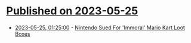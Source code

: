 # [Published on 2023-05-25](index.md)

* [2023-05-25, 01:25:00](https://games.slashdot.org/story/23/05/24/2051230/nintendo-sued-for-immoral-mario-kart-loot-boxes?utm_source=rss1.0mainlinkanon&utm_medium=feed) - [Nintendo Sued For 'Immoral' Mario Kart Loot Boxes](https://games.slashdot.org/story/23/05/24/2051230/nintendo-sued-for-immoral-mario-kart-loot-boxes?utm_source=rss1.0mainlinkanon&utm_medium=feed)
